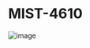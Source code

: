 # MIST-4610
![image](https://github.com/user-attachments/assets/7692d766-9c74-4cba-b3d1-84dfcddb2af6)
